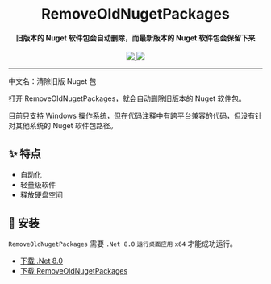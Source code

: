<h1 align="center">RemoveOldNugetPackages</h1>
<h4 align="center">旧版本的 Nuget 软件包会自动删除，而最新版本的 Nuget 软件包会保留下来</h4>

<p align="center">
  <a href="https://opensource.org/licenses/MIT">
    <img src="http://img.shields.io/badge/License-MIT_License-1e90ff?style=for-the-badge"/>
  </a>
  <a href="https://dotnet.microsoft.com">
    <img src="http://img.shields.io/badge/.Net-8.0-1e90ff?style=for-the-badge"/>
  </a>
</p>

---

中文名：清除旧版 Nuget 包

打开 RemoveOldNugetPackages，就会自动删除旧版本的 Nuget 软件包。

目前只支持 Windows 操作系统，但在代码注释中有跨平台兼容的代码，但没有针对其他系统的 Nuget 软件包路径。

## ✨ 特点

- 自动化
- 轻量级软件
- 释放硬盘空间

## 🌟 安装

`RemoveOldNugetPackages` 需要 `.Net 8.0` `运行桌面应用` `x64` 才能成功运行。

- [下载 .Net 8.0](https://dotnet.microsoft.com/zh-cn/download/dotnet/8.0/runtime)
- [下载 RemoveOldNugetPackages](https://github.com/suoyukii/RemoveOldNugetPackages/releases)